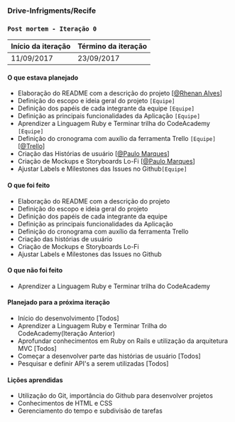 ### Drive-Infrigments/Recife
### `Post mortem - Iteração 0`

Início da iteração | Término da iteração
-------------------|--------------------
11/09/2017 | 23/09/2017


#### O que estava planejado
- Elaboração do README com a descrição do projeto [[@Rhenan Alves](https://github.com/rhenanalves)]
- Definição do escopo e ideia geral do projeto `[Equipe]`
- Definição dos papéis de cada integrante da equipe `[Equipe]`
- Definição as  principais funcionalidades da Aplicação `[Equipe]`
- Aprendizer a Linguagem Ruby e Terminar trilha do CodeAcademy `[Equipe]`
- Definição do cronograma com auxílio da ferramenta Trello `[Equipe]`[[@Trello](https://trello.com/b/QPrG9YMu/the-trolls-project)]
- Criação das Histórias de usuário [[@Paulo Marques](https://github.com/rhenanalves)]
- Criação de Mockups e Storyboards Lo-Fi [[@Paulo Marques](https://github.com/rhenanalves)]
- Ajustar Labels e Milestones das Issues no Github`[Equipe]`

#### O que foi feito
- Elaboração do README com a descrição do projeto
- Definição do escopo e ideia geral do projeto
- Definição dos papéis de cada integrante da equipe
- Definição as  principais funcionalidades da Aplicação
- Definição do cronograma com auxílio da ferramenta Trello
- Criação das histórias de usuário
- Criação de Mockups e Storyboards Lo-Fi
- Ajustar Labels e Milestones das Issues no Github

#### O que não foi feito
- Aprendizer a Linguagem Ruby e Terminar trilha do CodeAcademy

#### Planejado para a próxima iteração
- Início do desenvolvimento [Todos]
- Aprendizer a Linguagem Ruby e Terminar Trilha do CodeAcademy(Iteração Anterior)
- Aprofundar conhecimentos em Ruby on Rails e utilização da arquitetura MVC [Todos]
- Começar a desenvolver parte das histórias de usuário [Todos]
- Pesquisar e definir API's a serem utilizadas [Todos]

#### Lições aprendidas
- Utilização do Git, importância do Github para desenvolver projetos
- Conhecimentos de HTML e CSS
- Gerenciamento do tempo e subdivisão de tarefas